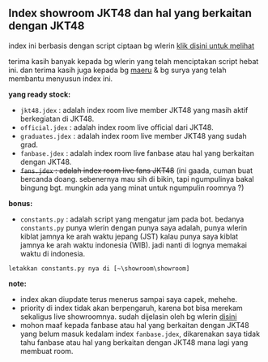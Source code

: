 ## Index showroom JKT48 dan hal yang berkaitan dengan JKT48

index ini berbasis dengan script ciptaan bg wlerin [klik disini untuk melihat](https://github.com/wlerin/showroom) 

terima kasih banyak kepada bg wlerin yang telah menciptakan script hebat ini. dan terima kasih juga kepada bg [maeru](https://github.com/maeruuuuu) & bg surya yang 
telah membantu menyusun index ini.



**yang ready stock:**
- `jkt48.jdex`      : adalah index room live member JKT48 yang masih aktif berkegiatan di JKT48.
- `official.jdex`   : adalah index room live official dari JKT48.
- `graduates.jdex`  : adalah index room live member JKT48 yang sudah grad.
- `fanbase.jdex`    : adalah index room live fanbase atau hal yang berkaitan dengan JKT48.
- ~~`fans.jdex`     : adalah index room live fans JKT48~~ (ini gaada, cuman buat bercanda doang. sebenernya mau sih di bikin, tapi ngumpulinya bakal bingung bgt. 
mungkin ada yang minat untuk ngumpulin roomnya ?)

**bonus:**
- `constants.py`    : adalah script yang mengatur jam pada bot. bedanya `constants.py` punya wlerin dengan punya saya adalah, punya wlerin kiblat jamnya ke arah waktu 
jepang (JST) kalau punya saya kiblat jamnya ke arah waktu indonesia (WIB). jadi nanti di lognya memakai waktu di indonesia.
```
letakkan constants.py nya di [~\showroom\showroom]
```


**note:**
- index akan diupdate terus menerus sampai saya capek, mehehe.
- priority di index tidak akan berpengaruh, karena bot bisa merekam sekaligus live showroomnya. sudah dijelasin oleh bg wlerin [disini](https://github.com/wlerin/showroom/issues/29#issuecomment-733889216)
- mohon maaf kepada fanbase atau hal yang berkaitan dengan JKT48 yang belum masuk kedalam index `fanbase.jdex`, dikarenakan saya tidak tahu fanbase atau hal yang berkaitan dengan JKT48 mana lagi yang membuat room.
